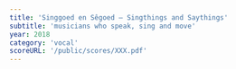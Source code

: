```yaml
---
title: 'Singgoed en Sêgoed – Singthings and Saythings'
subtitle: 'musicians who speak, sing and move'
year: 2018
category: 'vocal'
scoreURL: '/public/scores/XXX.pdf'
---
```

